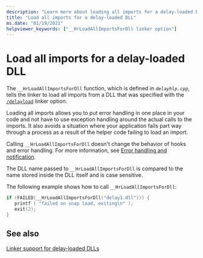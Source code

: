 ```yaml
---
description: "Learn more about loading all imports for a delay-loaded DLL"
title: "Load all imports for a delay-loaded DLL"
ms.date: "01/19/2021"
helpviewer_keywords: ["__HrLoadAllImportsForDll linker option"]
---
```

# Load all imports for a delay-loaded DLL

The `__HrLoadAllImportsForDll` function, which is defined in *`delayhlp.cpp`*, tells the linker to load all imports from a DLL that was specified with the [`/delayload`](delayload-delay-load-import.md) linker option.

Loading all imports allows you to put error handling in one place in your code and not have to use exception handling around the actual calls to the imports. It also avoids a situation where your application fails part way through a process as a result of the helper code failing to load an import.

Calling `__HrLoadAllImportsForDll` doesn't change the behavior of hooks and error handling. For more information, see [Error handling and notification](error-handling-and-notification.md).

The DLL name passed to `__HrLoadAllImportsForDll` is compared to the name stored inside the DLL itself and is case sensitive.

The following example shows how to call `__HrLoadAllImportsForDll`:

```C
if (FAILED(__HrLoadAllImportsForDll("delay1.dll"))) {
   printf ( "failed on snap load, exiting\n" );
   exit(2);
}
```

## See also

[Linker support for delay-loaded DLLs](linker-support-for-delay-loaded-dlls.md)
